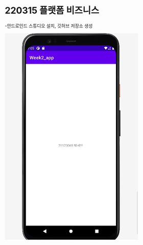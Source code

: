 # 220315 플랫폼 비즈니스
-안드로인드 스튜디오 설치, 깃허브 저장소 생성

<img width="" height="" src="./pic/220315.JPG"></img>

